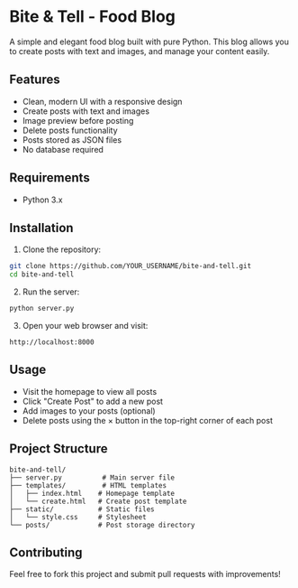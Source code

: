 # Bite & Tell - Food Blog

A simple and elegant food blog built with pure Python. This blog allows you to create posts with text and images, and manage your content easily.

## Features

- Clean, modern UI with a responsive design
- Create posts with text and images
- Image preview before posting
- Delete posts functionality
- Posts stored as JSON files
- No database required

## Requirements

- Python 3.x

## Installation

1. Clone the repository:
```bash
git clone https://github.com/YOUR_USERNAME/bite-and-tell.git
cd bite-and-tell
```

2. Run the server:
```bash
python server.py
```

3. Open your web browser and visit:
```
http://localhost:8000
```

## Usage

- Visit the homepage to view all posts
- Click "Create Post" to add a new post
- Add images to your posts (optional)
- Delete posts using the × button in the top-right corner of each post

## Project Structure

```
bite-and-tell/
├── server.py          # Main server file
├── templates/         # HTML templates
│   ├── index.html    # Homepage template
│   └── create.html   # Create post template
├── static/           # Static files
│   └── style.css     # Stylesheet
└── posts/            # Post storage directory
```

## Contributing

Feel free to fork this project and submit pull requests with improvements! 